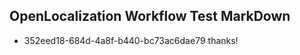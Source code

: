 ## OpenLocalization Workflow Test MarkDown
* 352eed18-684d-4a8f-b440-bc73ac6dae79 thanks!

<!--HONumber=Aug16_HO4-->


